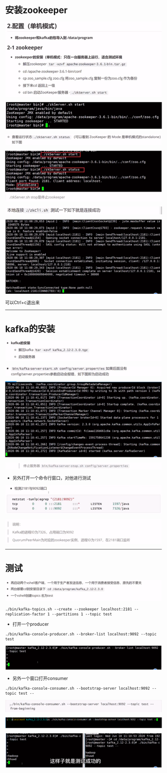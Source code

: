 

# 安装zookeeper



![image-20211011230916395](kafka的Linux单机安装.assets/image-20211011230916395.png)

![image-20211011231130392](kafka的Linux单机安装.assets/image-20211011231130392.png)

![image-20211011231228015](kafka的Linux单机安装.assets/image-20211011231228015.png)

![image-20211011231617345](kafka的Linux单机安装.assets/image-20211011231617345.png)

![image-20211011231702974](kafka的Linux单机安装.assets/image-20211011231702974.png)

![image-20211011231738050](kafka的Linux单机安装.assets/image-20211011231738050.png)

可以Ctrl+c退出来



---

# kafka的安装



![image-20211011231949295](kafka的Linux单机安装.assets/image-20211011231949295.png)

![image-20211011232210531](kafka的Linux单机安装.assets/image-20211011232210531.png)

![image-20211011232312559](kafka的Linux单机安装.assets/image-20211011232312559.png)

![image-20211011232525387](kafka的Linux单机安装.assets/image-20211011232525387.png)



- 另外打开一个命令行窗口，对他进行测试

![image-20211011232716635](kafka的Linux单机安装.assets/image-20211011232716635.png)

![image-20211011232819736](kafka的Linux单机安装.assets/image-20211011232819736.png)



---

# 测试

![image-20211011233104576](kafka的Linux单机安装.assets/image-20211011233104576.png)

```
./bin/kafka-topics.sh --create --zookeeper localhost:2181 --replication-factor 1 --partitions 1 --topic test
```

- 打开一个producer

```
./bin/kafka-console-producer.sh --broker-list localhost:9092 --topic test
```

![image-20211011233557680](kafka的Linux单机安装.assets/image-20211011233557680.png)



- 另外一个窗口打开consumer

```
./bin/kafka-console-consumer.sh --bootstrap-server localhost:9092 --topic test --
```

![image-20211011233812483](kafka的Linux单机安装.assets/image-20211011233812483.png)

![image-20211011233930622](kafka的Linux单机安装.assets/image-20211011233930622.png)





![image-20211011234029340](kafka的Linux单机安装.assets/image-20211011234029340.png)